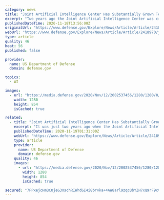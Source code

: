 ```yaml
---
category: news
title: "Joint Artificial Intelligence Center Has Substantially Grown To Aid The Warfighter"
excerpt: "Two years ago the Joint Artificial Intelligence Center was created to grab the transformative potential of artificial intelligence technology for the benefit of America's national security, and it has"
publishedDateTime: 2020-11-18T13:56:00Z
originalUrl: "https://www.defense.gov/Explore/News/Article/Article/2418970/joint-artificial-intelligence-center-has-substantially-grown-to-aid-the-warfigh/source/GovDelivery/"
webUrl: "https://www.defense.gov/Explore/News/Article/Article/2418970/joint-artificial-intelligence-center-has-substantially-grown-to-aid-the-warfigh/source/GovDelivery/"
type: article
quality: 46
heat: 56
published: false

provider:
  name: US Department of Defense
  domain: defense.gov

topics:
  - AI

images:
  - url: "https://media.defense.gov/2020/Nov/12/2002537456/1280/1280/0/201110-F-VG042-1134.JPG"
    width: 1280
    height: 854
    isCached: true

related:
  - title: "Joint Artificial Intelligence Center Has Substantially Grown To Aid The Warfighter"
    excerpt: "It was just two years ago when the Joint Artificial Intelligence Center was created to grab the transformative potential of artificial intelligence technology for the benefit of America's national security, and it has grown substantially from humble ..."
    publishedDateTime: 2020-11-19T01:31:00Z
    webUrl: "https://www.defense.gov/Explore/News/Article/Article/2418970/joint-artificial-intelligence-center-has-substantially-grown-to-aid-the-warfigh/"
    type: article
    provider:
      name: US Department of Defense
      domain: defense.gov
    quality: 46
    images:
      - url: "https://media.defense.gov/2020/Nov/12/2002537456/1280/1280/0/201110-F-VG042-1134.JPG"
        width: 1280
        height: 854
        isCached: true

secured: "7FPxejcHmQCOjeG3XschRIWhdGI4i8bYvka+4AW8arl9zqcQbYZH7xQ9rF9cvjtEJkPbYQ5hQbVf4DMdIArpouzhbj3EB6BwnbzmC0rx9/w9YJw096DP2LQWD3hLCZGXz07YX21pWE6SC0qUNDLEXGkUd37eNtUWR/Lblxgg3vt7ms8/0N/QA8tqe1EuRT/A9x6ZN9gow1Re6vaVVUZy0iQ+6rq/gVQhBaYe8yGB6tNDV4at+H0OIxjk3D09b1b0XB0eGczmwjEYN+05gUVOfUhN6Q8mpcLFx0bjNq6xWEkqrCRhW2pYRALyc47a2YmarIQnIh1EfgsVr36+zK5VSdyKfS6pKk/mPG9ocFnSHcA=;vIyc48u2yQxKWe7BYQwgeQ=="
---
```


